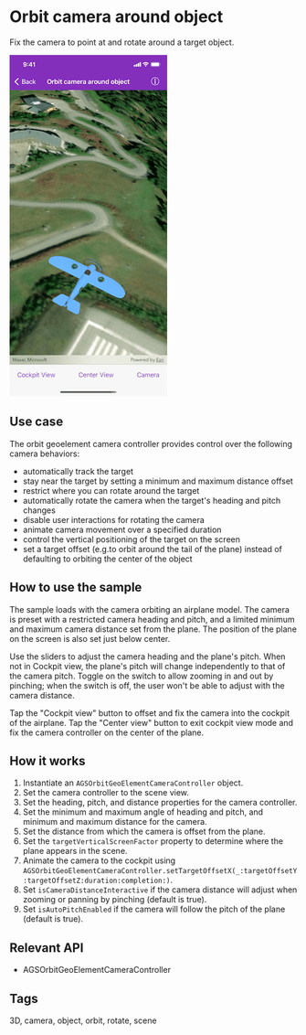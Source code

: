 # Orbit camera around object

Fix the camera to point at and rotate around a target object.

![Image of orbit camera around object](orbit-camera-around-object.png)

## Use case

The orbit geoelement camera controller provides control over the following camera behaviors:

* automatically track the target
* stay near the target by setting a minimum and maximum distance offset
* restrict where you can rotate around the target
* automatically rotate the camera when the target's heading and pitch changes
* disable user interactions for rotating the camera
* animate camera movement over a specified duration
* control the vertical positioning of the target on the screen
* set a target offset (e.g.to orbit around the tail of the plane) instead of defaulting to orbiting the center of the object

## How to use the sample

The sample loads with the camera orbiting an airplane model. The camera is preset with a restricted camera heading and pitch, and a limited minimum and maximum camera distance set from the plane. The position of the plane on the screen is also set just below center.

Use the sliders to adjust the camera heading and the plane's pitch. When not in Cockpit view, the plane's pitch will change independently to that of the camera pitch. Toggle on the switch to allow zooming in and out by pinching; when the switch is off, the user won't be able to adjust with the camera distance.

Tap the "Cockpit view" button to offset and fix the camera into the cockpit of the airplane. Tap the "Center view" button to exit cockpit view mode and fix the camera controller on the center of the plane.

## How it works

1. Instantiate an `AGSOrbitGeoElementCameraController` object.
2. Set the camera controller to the scene view.
3. Set the heading, pitch, and distance properties for the camera controller.
4. Set the minimum and maximum angle of heading and pitch, and minimum and maximum distance for the camera.
5. Set the distance from which the camera is offset from the plane.
6. Set the `targetVerticalScreenFactor` property to determine where the plane appears in the scene.
7. Animate the camera to the cockpit using `AGSOrbitGeoElementCameraController.setTargetOffsetX(_:targetOffsetY:targetOffsetZ:duration:completion:)`.
8. Set `isCameraDistanceInteractive` if the camera distance will adjust when zooming or panning by pinching (default is true).
9. Set `isAutoPitchEnabled` if the camera will follow the pitch of the plane (default is true).

## Relevant API

* AGSOrbitGeoElementCameraController

## Tags

3D, camera, object, orbit, rotate, scene
